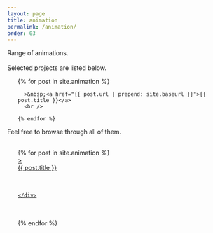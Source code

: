 ```yaml
---
layout: page
title: animation
permalink: /animation/
order: 03
---
```


<!-- INSERTED PROJECTS -->
Range of animations.
<br /><br />
Selected projects are listed below.
<br />
<ul class="post-list">
  {% for post in site.animation %}

      >&nbsp;<a href="{{ post.url | prepend: site.baseurl }}">{{ post.title }}</a>
      <br />

    {% endfor %}
  </ul>
Feel free to browse through all of them.
<br /><br />
<ul class="post-list">
  {% for post in site.animation %}
  <a href="{{ post.url | prepend: site.baseurl }}">
    <div class="thumbnail-wrapper">
      <div class="FloatLeft">></div>
      <div class="FloatRight">{{ post.title }}</div>
      <br /><br />
      <div class="thumbnail-container-graphic" style="background-image: url('/assets{{ post.url }}/{{ post.thumbnail }}')"></div>

    </div>
  </a>
  <br /><br />
  {% endfor %}
</ul>

<!-- <ul class="post-list">
  {% for post in site.3d %}

      >&nbsp;<a href="{{ post.url | prepend: site.baseurl }}">{{ post.title }}</a>
      <br /><br />

    {% endfor %}
  </ul> -->
<!-- INSERTED PROJECTS - CLOSED -->
